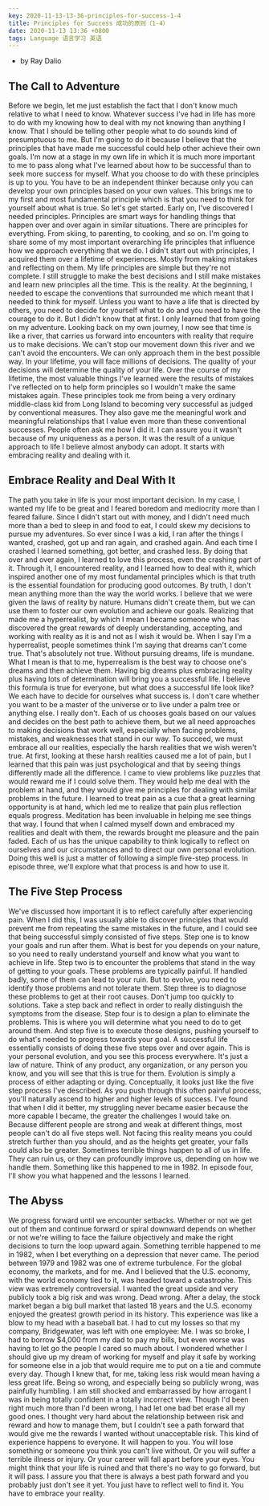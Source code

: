 ```yaml
---
key: 2020-11-13-13-36-principles-for-success-1-4
title: Principles for Success 成功的原则（1-4）
date: 2020-11-13 13:36 +0800
tags: Language 语言学习 英语
---
```


- by Ray Dalio

## The Call to Adventure

 Before we begin, let me just establish the fact that I don't know much relative to what I need to know. Whatever success I've had in life has more to do with my knowing how to deal with my not knowing than anything I know. That I should be telling other people what to do sounds kind of presumptuous to me. But I'm going to do it because I believe that the principles that have made me successful could help other achieve their own goals. I'm now at a stage in my own life in which it is much more important to me to pass along what I've learned about how to be successful than to seek more success for myself. What you choose to do with these principles is up to you. You have to be an independent thinker because only you can develop your own principles based on your own values. This brings me to my first and most fundamental principle which is that you need to think for yourself about what is true. So let's get started. Early on, I've discovered I needed principles. Principles are smart ways for handling things that happen over and over again in similar situations. There are principles for everything. From skiing, to parenting, to cooking, and so on. I'm going to share some of my most important overarching life principles that influence how we approach everything that we do. I didn't start out with principles, I acquired them over a lifetime of experiences. Mostly from making mistakes and reflecting on them. My life principles are simple but they're not complete. I still struggle to make the best decisions and I still make mistakes and learn new principles all the time. This is the reality. At the beginning, I needed to escape the conventions that surrounded me which meant that I needed to think for myself. Unless you want to have a life that is directed by others, you need to decide for yourself what to do and you need to have the courage to do it. But I didn't know that at first. I only learned that from going on my adventure. Looking back on my own journey, I now see that time is like a river, that carries us forward into encounters with reality that require us to make decisions. We can't stop our movement down this river and we can't avoid the encounters. We can only approach them in the best possible way. In your lifetime, you will face millions of decisions. The quality of your decisions will determine the quality of your life. Over the course of my lifetime, the most valuable things I've learned were the results of mistakes I've reflected on to help form principles so I wouldn't make the same mistakes again. These principles took me from being a very ordinary middle-class kid from Long Island to becoming very successful as judged by conventional measures. They also gave me the meaningful work and meaningful relationships that I value even more than these conventional successes. People often ask me how I did it. I can assure you it wasn't because of my uniqueness as a person. It was the result of a unique approach to life I believe almost anybody can adopt. It starts with embracing reality and dealing with it.

## Embrace Reality and Deal With It

The path you take in life is your most important decision. In my case, I wanted my life to be great and I feared boredom and mediocrity more than I feared failure. Since I didn't start out with money, and I didn't need much more than a bed to sleep in and food to eat, I could skew my decisions to pursue my adventures. So ever since I was a kid, I ran after the things I wanted, crashed, got up and ran again, and crashed again. And each time I crashed I learned something, got better, and crashed less. By doing that over and over again, I learned to love this process, even the crashing part of it. Through it, I encountered reality, and I learned how to deal with it, which inspired another one of my most fundamental principles which is that truth is the essential foundation for producing good outcomes. By truth, I don't mean anything more than the way the world works. I believe that we were given the laws of reality by nature. Humans didn't create them, but we can use them to foster our own evolution and achieve our goals. Realizing that made me a hyperrealist, by which I mean I became someone who has discovered the great rewards of deeply understanding, accepting, and working with reality as it is and not as I wish it would be. When I say I'm a hyperrealist, people sometimes think I'm saying that dreams can't come true. That's absolutely not true. Without pursuing dreams, life is mundane. What I mean is that to me, hyperrealism is the best way to choose one's dreams and then achieve them. Having big dreams plus embracing reality plus having lots of determination will bring you a successful life. I believe this formula is true for everyone, but what does a successful life look like? We each have to decide for ourselves what success is. I don't care whether you want to be a master of the universe or to live under a palm tree or anything else. I really don't. Each of us chooses goals based on our values and decides on the best path to achieve them, but we all need approaches to making decisions that work well, especially when facing problems, mistakes, and weaknesses that stand in our way. To succeed, we must embrace all our realities, especially the harsh realities that we wish weren't true. At first, looking at these harsh realities caused me a lot of pain, but I learned that this pain was just psychological and that by seeing things differently made all the difference. I came to view problems like puzzles that would reward me if I could solve them. They would help me deal with the problem at hand, and they would give me principles for dealing with similar problems in the future. I learned to treat pain as a cue that a great learning opportunity is at hand, which led me to realize that pain plus reflection equals progress. Meditation has been invaluable in helping me see things that way. I found that when I calmed myself down and embraced my realities and dealt with them, the rewards brought me pleasure and the pain faded. Each of us has the unique capability to think logically to reflect on ourselves and our circumstances and to direct our own personal evolution. Doing this well is just a matter of following a simple five-step process. In episode three, we'll explore what that process is and how to use it.

## The Five Step Process

We've discussed how important it is to reflect carefully after experiencing pain. When I did this, I was usually able to discover principles that would prevent me from repeating the same mistakes in the future, and I could see that being successful simply consisted of five steps. Step one is to know your goals and run after them. What is best for you depends on your nature, so you need to really understand yourself and know what you want to achieve in life. Step two is to encounter the problems that stand in the way of getting to your goals. These problems are typically painful. If handled badly, some of them can lead to your ruin. But to evolve, you need to identify those problems and not tolerate them. Step three is to diagnose these problems to get at their root causes. Don't jump too quickly to solutions. Take a step back and reflect in order to really distinguish the symptoms from the disease. Step four is to design a plan to eliminate the problems. This is where you will determine what you need to do to get around them. And step five is to execute those designs, pushing yourself to do what's needed to progress towards your goal. A successful life essentially consists of doing these five steps over and over again. This is your personal evolution, and you see this process everywhere. It's just a law of nature. Think of any product, any organization, or any person you know, and you will see that this is true for them. Evolution is simply a process of either adapting or dying. Conceptually, it looks just like the five step process I've described. As you push through this often painful process, you'll naturally ascend to higher and higher levels of success. I've found that when I did it better, my struggling never became easier because the more capable I became, the greater the challenges I would take on. Because different people are strong and weak at different things, most people can't do all five steps well. Not facing this reality means you could stretch further than you should, and as the heights get greater, your falls could also be greater. Sometimes terrible things happen to all of us in life. They can ruin us, or they can profoundly improve us, depending on how we handle them. Something like this happened to me in 1982. In episode four, I'll show you what happened and the lessons I learned.

## The Abyss

We progress forward until we encounter setbacks. Whether or not we get out of them and continue forward or spiral downward depends on whether or not we're willing to face the failure objectively and make the right decisions to turn the loop upward again. Something terrible happened to me in 1982, when I bet everything on a depression that never came. The period between 1979 and 1982 was one of extreme turbulence. For the global economy, the markets, and for me. And I believed that the U.S. economy, with the world economy tied to it, was headed toward a catastrophe. This view was extremely controversial. I wanted the great upside and very publicly took a big risk and was wrong. Dead wrong. After a delay, the stock market began a big bull market that lasted 18 years and the U.S. economy enjoyed the greatest growth period in its history. This experience was like a blow to my head with a baseball bat. I had to cut my losses so that my company, Bridgewater, was left with one employee: Me. I was so broke, I had to borrow $4,000 from my dad to pay my bills, but even worse was having to let go the people I cared so much about. I wondered whether I should give up my dream of working for myself and play it safe by working for someone else in a job that would require me to put on a tie and commute every day. Though I knew that, for me, taking less risk would mean having a less great life. Being so wrong, and especially being so publicly wrong, was painfully humbling. I am still shocked and embarrassed by how arrogant I was in being totally confident in a totally incorrect view. Though I'd been right much more than I'd been wrong, I had let one bad bet erase all my good ones. I thought very hard about the relationship between risk and reward and how to manage them, but I couldn't see a path forward that would give me the rewards I wanted without unacceptable risk. This kind of experience happens to everyone. It will happen to you. You will lose something or someone you think you can't live without. Or you will suffer a terrible illness or injury. Or your career will fall apart before your eyes. You might think that your life is ruined and that there's no way to go forward, but it will pass. I assure you that there is always a best path forward and you probably just don't see it yet. You just have to reflect well to find it. You have to embrace your reality.

<!--more-->
